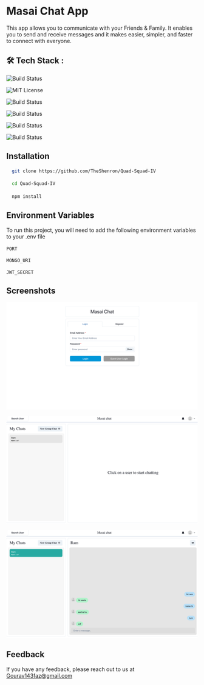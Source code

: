 
# Masai Chat App

This app allows you to communicate with your Friends & Family. It enables you to send and receive messages and it makes easier, simpler, and faster to connect with everyone.

## 🛠 Tech Stack :

![Build Status](https://img.shields.io/badge/socket.io-848884?style=for-the-badge&logo=socket.io&logoColor=black)

![MIT License](https://img.shields.io/badge/Chakra%20UI-FFFFFF?style=for-the-badge&logo=chakraUI&logoColor=61DAFB)

![Build Status](https://img.shields.io/badge/Node.js-43853D?style=for-the-badge&logo=node.js&logoColor=white)

![Build Status](https://img.shields.io/badge/Express.js-404D59?style=for-the-badge)

![Build Status](https://img.shields.io/badge/Next-JS-20232A?style=for-the-badge&logo=next&logoColor=61DAFB)

![Build Status](https://img.shields.io/badge/MongoDB-4EA94B?style=for-the-badge&logo=mongodb&logoColor=white)

## Installation


```bash
  git clone https://github.com/TheShenron/Quad-Squad-IV

  cd Quad-Squad-IV
  
  npm install 
```
    
## Environment Variables

To run this project, you will need to add the following environment variables to your .env file

`PORT`

`MONGO_URI`

`JWT_SECRET`


## Screenshots

![App Screenshot](./img/Screenshot%202022-12-23%20at%204.21.51%20PM.png)

![App Screenshot](./img/Screenshot%202022-12-23%20at%204.22.13%20PM.png)

![App Screenshot](./img/Screenshot%202022-12-23%20at%204.22.21%20PM.png)


## Feedback

If you have any feedback, please reach out to us at Gourav143faz@gmail.com

